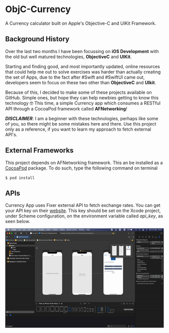 # ObjC-Currency
A Currency calculator built on Apple's Objective-C and UIKit Framework.

## Background History

Over the last two months I have been focussing on **iOS Development** with the old but well matured technologies, **ObjectiveC** and **UIKit**. 

Starting and finding good, and most importantly updated, online resources that could help me out to solve exercises was harder than actually creating the set of Apps, due to the fact after #Swift and #SwiftUI came out, developers seem to focus on these two other than **ObjectiveC** and **UIkit**.

Because of this, I decided to make some of these projects available on GitHub. Simple ones, but hope they can help newbies getting to know this technology 🤓 This time, a simple Currency app which consumes a RESTful API through a CocoaPod framework called **AFNetworking**!

***DISCLAIMER***: I am a beginner with these technologies, perhaps like some of you, so there might be some mistakes here and there. Use this project only as a reference, if you want to learn my approach to fetch external API's.

## External Frameworks

This project depends on AFNetworking framework. This an be installed as a [CocoaPod](http://cocoapods.org) package. To do such, type the following command on terminal

```
$ pod install
```

## APIs

Currency App uses Fixer external API to fetch exchange rates. You can get your API key on their [website](https://fixer.io). This key should be set on the Xcode project, under Scheme configuration, on the environment variable called *api_key*, as seen below. 


![](set_api_key.gif)
